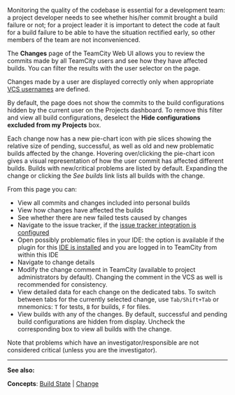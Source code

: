 [//]: # (title: Viewing Your Changes)
[//]: # (auxiliary-id: Viewing Your Changes)
Monitoring the quality of the codebase is essential for a development team: a project developer needs to see whether his/her commit brought a build failure or not; for a project leader it is important to detect the code at fault for a build failure to be able to have the situation rectified early, so other members of the team are not inconvenienced.

The __Changes__ page of the TeamCity Web UI allows you to review the commits made by all TeamCity users and see how they have affected builds. You can filter the results with the user selector on the page.

<note>

Changes made by a user are displayed correctly only when appropriate [VCS usernames](managing-users-and-user-groups.md#VCS+Usernames) are defined.
</note>

By default, the page does not show the commits to the build configurations hidden by the current user on the Projects dashboard. To remove this filter and view all build configurations, deselect the __Hide configurations excluded from my Projects__ box.

Each change now has a new pie\-chart icon with pie slices showing the relative size of pending, successful, as well as old and new problematic builds affected by the change. Hovering over/clicking the pie\-chart icon gives a visual representation of how the user commit has affected different builds. Builds with new/critical problems are listed by default. Expanding the change or clicking the _See builds_ link lists all builds with the change.

From this page you can:
* View all commits and changes included into personal builds
* View how changes have affected the builds
* See whether there are new failed tests caused by changes
* Navigate to the issue tracker, if the [issue tracker integration is configured](integrating-teamcity-with-issue-tracker.md)
* Open possibly problematic files in your IDE: the option is available if the plugin for this [IDE is installed](installing-tools.md) and you are logged in to TeamCity from within this IDE
* Navigate to change details
* Modify the change comment in TeamCity (available to project administrators by default). Changing the comment in the VCS as well is recommended for consistency.
* View detailed data for each change on the dedicated tabs. To switch between tabs for the currently selected change, use `Tab/Shift+Tab` or mnemonics: `T` for tests, `B` for builds, `F` for files.
* View builds with any of the changes. By default, successful and pending build configurations are hidden from display. Uncheck the corresponding box to view all builds with the change.

Note that problems which have an investigator/responsible are not considered critical (unless you are the investigator).

 __  __

__See also:__

__Concepts__: [Build State](build-state.md) | [Change](change.md)
